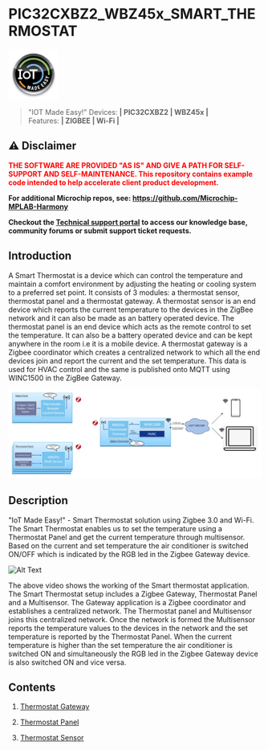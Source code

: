 # PIC32CXBZ2_WBZ45x_SMART_THERMOSTAT
<img src="Docs/IoT-Made-Easy-Logo.png" width=100>


> "IOT Made Easy!"
Devices: **| PIC32CXBZ2 | WBZ45x |**<br>
Features: **| ZIGBEE | Wi-Fi |**

## ⚠ Disclaimer

<p><span style="color:red"><b>
THE SOFTWARE ARE PROVIDED "AS IS" AND GIVE A PATH FOR SELF-SUPPORT AND SELF-MAINTENANCE. This repository contains example code intended to help accelerate client product development. </br>

For additional Microchip repos, see: <a href="https://github.com/Microchip-MPLAB-Harmony" target="_blank">https://github.com/Microchip-MPLAB-Harmony</a>

Checkout the <a href="https://microchipsupport.force.com/s/" target="_blank">Technical support portal</a> to access our knowledge base, community forums or submit support ticket requests.
</span></p></b>

## Introduction

A Smart Thermostat is a device which can control the temperature and maintain a comfort environment by adjusting the heating or cooling system to a preferred set point. It consists of 3 modules: a thermostat sensor, thermostat panel and a thermostat gateway. A thermostat sensor is an end device which reports the current temperature to the devices in the ZigBee network and it can also be made as an battery operated device. The thermostat panel is an end device which acts as the remote control to set the temperature. It can also be a battery operated device and can be kept anywhere in the room i.e it is a mobile device. A thermostat gateway is a Zigbee coordinator which creates a centralized network to which all the end devices join and report the current and the set temperature. This data is used for HVAC control and the same is published onto MQTT using WINC1500 in the ZigBee Gateway.

![](Docs/Thermostat.png)

## Description

"IoT Made Easy!" - Smart Thermostat solution using Zigbee 3.0 and Wi-Fi. The Smart Thermostat enables us to set the temperature using a Thermostat Panel and get the current temperature through multisensor. Based on the current and set temperature the air conditioner is switched ON/OFF which is indicated by the RGB led in the Zigbee Gateway device. 

![Alt Text](Docs/Smart_Thermostat_Working.gif)

The above video shows the working of the Smart thermostat application. The Smart Thermostat setup includes a Zigbee Gateway, Thermostat Panel and a Multisensor. The Gateway application is a Zigbee coordinator and establishes a centralized network. The Thermostat panel and Multisensor joins this centralized network. Once the network is formed the Multisensor reports the temperature values to the devices in the network and the set temperature is reported by the Thermostat Panel. When the current temperature is higher than the set temperature the air conditioner is switched ON and simultaneously the RGB led in the Zigbee Gateway device is also switched ON and vice versa.

## Contents

1. [Thermostat Gateway](https://github.com/MicrochipTech/PIC32CXBZ2_WBZ45x_WINC1500_Zigbee_Wi-Fi_Smart_Thermostat/tree/main/Thermostat_Zigbee_Gateway)

2. [Thermostat Panel](https://github.com/MicrochipTech/PIC32CXBZ2_WBZ45x_WINC1500_Zigbee_Wi-Fi_Smart_Thermostat/tree/main/Thermostat_Zigbee_Panel)

3. [Thermostat Sensor](https://github.com/MicrochipTech/PIC32CXBZ2_WBZ45x_ZIGBEE_MULTISENSOR_TEMPHUM13_CLICK)

